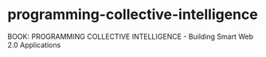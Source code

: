 # programming-collective-intelligence
BOOK: PROGRAMMING COLLECTIVE INTELLIGENCE - Building Smart Web 2.0 Applications
